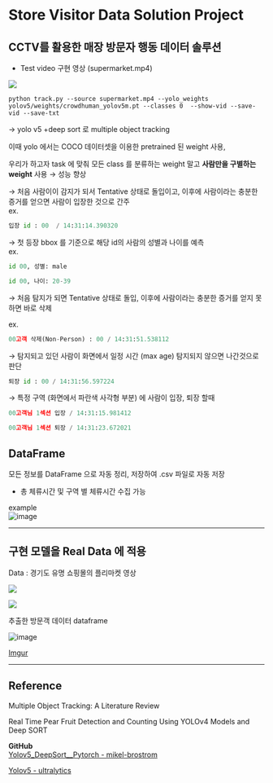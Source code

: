 # Store Visitor Data Solution Project
## CCTV를 활용한 매장 방문자 행동 데이터 솔루션

- Test video 구현 영상  (supermarket.mp4)

<a href='https://ifh.cc/v-ySbzKI' target='_blank'><img src='https://ifh.cc/g/ySbzKI.gif' border='0'></a>


```
python track.py --source supermarket.mp4 --yolo_weights yolov5/weights/crowdhuman_yolov5m.pt --classes 0  --show-vid --save-vid --save-txt
```



→ yolo v5 +deep sort 로 multiple object tracking

이때 yolo 에서는 COCO 데이터셋을 이용한 pretrained 된 weight 사용, 

우리가 하고자 task 에 맞춰  모든 class 를 분류하는 weight 말고  **사람만을 구별하는 weight** 사용 → 성능 향상

→ 처음 사람이이 감지가 되서 Tentative 상태로 돌입이고, 이후에 사람이라는 충분한 증거를 얻으면 사람이 입장한 것으로 간주  
ex.

```python
입장 id : 00  / 14:31:14.390320 
```
→ 첫 등장 bbox 를 기준으로 해당 id의 사람의 성별과 나이를 예측  
ex.

```python
id 00, 성별: male
```

```python
id 00, 나이: 20-39
```


→  처음 탐지가 되면 Tentative 상태로 돌입, 이후에 사람이라는 충분한 증거를 얻지 못하면 바로 삭제

ex. 

```python
00고객 삭제(Non-Person) : 00 / 14:31:51.538112
```

→ 탐지되고 있던 사람이 화면에서 일정 시간 (max age) 탐지되지 않으면 나간것으로 판단

```python
퇴장 id : 00 / 14:31:56.597224
```

→ 특정 구역 (화면에서 파란색 사각형 부분) 에 사람이 입장, 퇴장 할때

```python
00고객님 1섹션 입장 / 14:31:15.981412
```

```python
00고객님 1섹션 퇴장 / 14:31:23.672021
```




## DataFrame

모든 정보를 DataFrame 으로 자동 정리, 저장하여 .csv 파일로 자동 저장

- 총 체류시간 및 구역 별 체류시간 수집 가능



example  
![image](https://user-images.githubusercontent.com/84179578/142957803-69d52bbb-103c-4d64-9892-1a01a050d818.png)


----

## 구현 모델을  Real Data 에 적용

Data : 경기도 유명 쇼핑몰의 플리마켓 영상  


<a href target='_blank'><img src='https://i.imgur.com/252toyA.gif' border='0'></a>

![](https://i.imgur.com/252toyA.gif)


추출한 방문객 데이터 dataframe

![image](https://user-images.githubusercontent.com/84179578/145829108-5236c6ff-02de-4c90-8637-8fcae12d8c42.png)

[Imgur](https://imgur.com/ciQepMo)






----
## Reference

Multiple Object Tracking: A Literature Review
    

Real Time Pear Fruit Detection and Counting Using YOLOv4 Models and Deep SORT


__GitHub__  
[Yolov5_DeepSort__Pytorch - mikel-brostrom](https://github.com/mikel-brostrom/Yolov5_DeepSort_Pytorch)

[Yolov5 - ultralytics](https://github.com/ultralytics/yolov5)